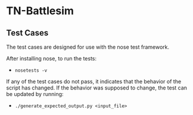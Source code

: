 # TN-Battlesim

## Test Cases
The test cases are designed for use with the nose test framework.

After installing nose, to run the tests:
 - `nosetests -v`

If any of the test cases do not pass, it indicates that the behavior of the
script has changed. If the behavior was supposed to change, the test can be
updated by running:
 - `./generate_expected_output.py <input_file>`